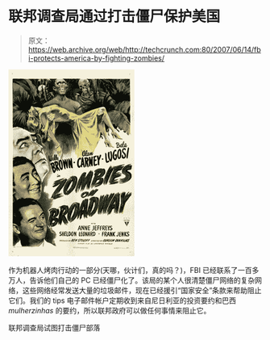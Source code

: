 # 联邦调查局通过打击僵尸保护美国

> 原文：<https://web.archive.org/web/http://techcrunch.com:80/2007/06/14/fbi-protects-america-by-fighting-zombies/>

[![fbizombie.jpg](img/fe9657fd4a1d3aaa3333b30585e1886b.png)](https://web.archive.org/web/20150919050834/http://tctechcrunch2011.files.wordpress.com/2007/06/fbizombie.jpg "fbizombie.jpg")

作为机器人烤肉行动的一部分(天哪，伙计们，真的吗？)，FBI 已经联系了一百多万人，告诉他们自己的 PC 已经僵尸化了。该局的某个人很清楚僵尸网络的复杂网络，这些网络经常发送大量的垃圾邮件，现在已经援引“国家安全”条款来帮助阻止它们。我们的 tips 电子邮件帐户定期收到来自尼日利亚的投资要约和巴西 *mulherzinhas* 的要约，所以联邦政府可以做任何事情来阻止它。

联邦调查局试图打击僵尸部落
